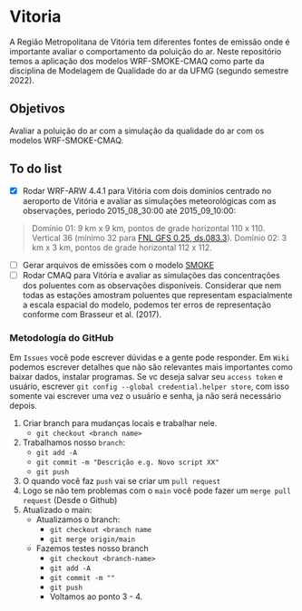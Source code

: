 # Vitoria
A Região Metropolitana de Vitória tem diferentes fontes de emissão onde é importante avaliar o comportamento da poluição do ar. Neste repositório temos a aplicação dos modelos WRF-SMOKE-CMAQ como parte da disciplina de Modelagem de Qualidade do ar da UFMG (segundo semestre 2022).

## Objetivos
Avaliar a poluição do ar com a simulação da qualidade do ar com os modelos WRF-SMOKE-CMAQ.

## To do list
- [x] Rodar WRF-ARW 4.4.1 para Vitória com dois dominios centrado no aeroporto de Vitória e avaliar as simulações meteorológicas com as observações, periodo 2015_08_30:00 até 2015_09_10:00: 
> Domínio 01: 9 km x 9 km, pontos de grade horizontal 110 x 110. Vertical 36 (mínimo 32 para [FNL GFS 0.25, ds.083.3](https://rda.ucar.edu/datasets/ds083.3/)).
> Domínio 02: 3 km x 3 km, pontos de grade horizontal 112 x 112.
- [ ] Gerar arquivos de emissões com o modelo [SMOKE](https://www.cmascenter.org/smoke/)
- [ ] Rodar CMAQ para Vitória e avaliar as simulações das concentrações dos poluentes com as observações disponíveis. Considerar que nem todas as estações amostram poluentes que representam espacialmente a escala espacial do modelo, podemos ter erros de representação conforme com Brasseur et al. (2017).

### Metodología do GitHub
Em `Issues` você pode escrever dúvidas e a gente pode responder. Em `Wiki` podemos escrever detalhes que não são relevantes mais importantes como baixar dados, instalar programas. Se vc deseja salvar seu `access token` e usuário, escrever `git config --global credential.helper store`, com isso somente vai escrever uma vez o usuário e senha, ja não será necessário depois.

  1. Criar branch para mudanças locais e trabalhar nele.  
     - `git checkout <branch name>`
  2. Trabalhamos nosso `branch`:
     - `git add -A`
     - `git commit -m "Descrição e.g. Novo script XX"`
     - `git push`
  3. O quando você faz `push` vai se criar um `pull request`
  4. Logo se não tem problemas com o `main` você pode fazer um `merge pull request` (Desde o Github)
  5. Atualizado o main:
     - Atualizamos o branch:
        - `git checkout <branch name`
        - `git merge origin/main`
     - Fazemos testes nosso branch
        - `git checkout <branch-name>`
        - `git add -A`
        - `git commit -m ""`
        - `git push`
        - Voltamos ao ponto 3 - 4.
